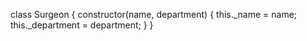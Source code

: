 class Surgeon {
  constructor(name, department) {
    this._name = name;
    this._department = department;
  }
}